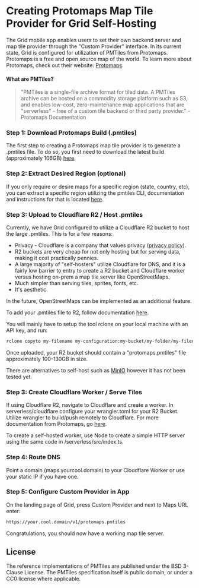 # Creating Protomaps Map Tile Provider for Grid Self-Hosting

The Grid mobile app enables users to set their own backend server and map tile provider through the "Custom Provider" interface. In its current state, Grid is configured for utilization of PMTiles from Protomaps. Protomaps is a free and open source map of the world. To learn more about Protomaps, check out their website: [Protomaps](http://protomaps.com/).

#### What are PMTiles?

> "PMTiles is a single-file archive format for tiled data. A PMTiles archive can be hosted on a commodity storage platform such as S3, and enables low-cost, zero-maintenance map applications that are "serverless" - free of a custom tile backend or third party provider." - Protomaps Documentation




### Step 1: Download Protomaps Build (.pmtiles)
The first step to creating a Protomaps map tile provider is to generate a .pmtiles file. To do so, you first need to download the latest build (approximately 106GB) [here](https://maps.protomaps.com/builds/).

### Step 2: Extract Desired Region (optional)
If you only require or desire maps for a specific region (state, country, etc), you can extract a specific region utilizing the pmtiles CLI, documentation and instructions for that is located [here](https://docs.protomaps.com/guide/getting-started).

### Step 3: Upload to Cloudflare R2 / Host .pmtiles
Currently, we have Grid configured to utilize a Cloudflare R2 bucket to host the large .pmtiles. This is for a few reasons:
* Privacy - Cloudflare is a company that values privacy ([privacy policy](https://www.cloudflare.com/trust-hub/privacy-and-data-protection/)).
* R2 buckets are very cheap for not only hosting but for serving data, making it cost practically pennies.
* A large majority of "self-hosters" utilize Cloudflare for DNS, and it is a fairly low barrier to entry to create a R2 bucket and Cloudflare worker versus hosting on-prem a map tile server like OpenStreetMaps.
* Much simpler than serving tiles, sprites, fonts, etc.
* It's aesthetic.

In the future, OpenStreetMaps can be implemented as an additional feature.

To add your .pmtiles file to R2, follow documentation [here](https://docs.protomaps.com/pmtiles/cloud-storage).

You will mainly have to setup the tool rclone on your local machine with an API key, and run:
```bash
rclone copyto my-filename my-configuration:my-bucket/my-folder/my-filename.pmtiles --progress --s3-chunk-size=256M
```
Once uploaded, your R2 bucket should contain a "protomaps.pmtiles" file approximately 100-130GB in size.

There are alternatives to self-host such as [MinIO](https://github.com/minio/minio) however it has not been tested yet.

####

### Step 3: Create Cloudflare Worker / Serve Tiles

If using Cloudflare R2, navigate to Cloudflare and create a worker. In serverless/cloudflare configure your wrangler.toml for your R2 Bucket. Utilize wrangler to build/push remotely to Cloudflare. For more documentation from Protomaps, go [here](https://docs.protomaps.com/deploy/cloudflare).

To create a self-hosted worker, use Node to create a simple HTTP server using the same code in /serverless/src/index.ts.


### Step 4: Route DNS

Point a domain (maps.yourcool.domain) to your Cloudflare Worker or use your static IP if you have one.

### Step 5: Configure Custom Provider in App

On the landing page of Grid, press Custom Provider and next to Maps URL enter:
```bash
https://your.cool.domain/v1/protomaps.pmtiles
```

Congratulations, you should now have a working map tile server.




## License

The reference implementations of PMTiles are published under the BSD 3-Clause License. The PMTiles specification itself is public domain, or under a CC0 license where applicable.
